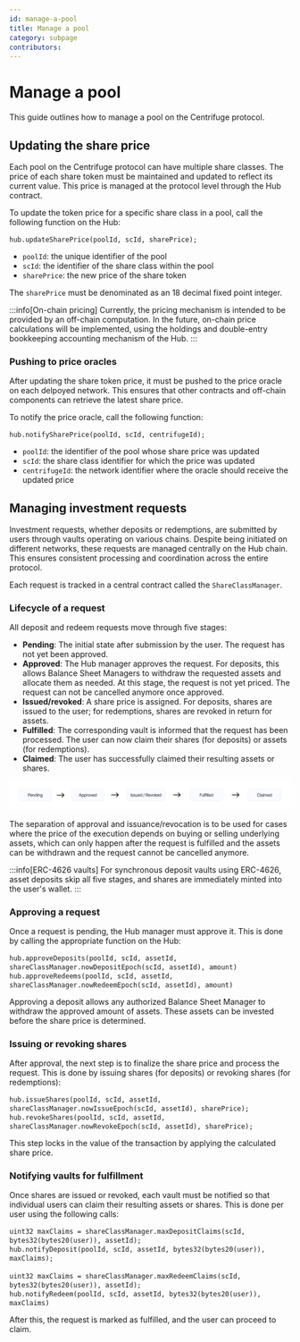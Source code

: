 ```yaml
---
id: manage-a-pool
title: Manage a pool
category: subpage
contributors: 
---
```


# Manage a pool

This guide outlines how to manage a pool on the Centrifuge protocol.

## Updating the share price

Each pool on the Centrifuge protocol can have multiple share classes. The price of each share token must be maintained and updated to reflect its current value. This price is managed at the protocol level through the Hub contract.

To update the token price for a specific share class in a pool, call the following function on the Hub:

```solidity
hub.updateSharePrice(poolId, scId, sharePrice);
```

* `poolId`: the unique identifier of the pool
* `scId`: the identifier of the share class within the pool
* `sharePrice`: the new price of the share token

The `sharePrice` must be denominated as an 18 decimal fixed point integer.

:::info[On-chain pricing]
Currently, the pricing mechanism is intended to be provided by an off-chain computation. In the future, on-chain price calculations will be implemented, using the holdings and double-entry bookkeeping accounting mechanism of the Hub.
:::

### Pushing to price oracles

After updating the share token price, it must be pushed to the price oracle on each delpoyed network. This ensures that other contracts and off-chain components can retrieve the latest share price.

To notify the price oracle, call the following function:

```solidity
hub.notifySharePrice(poolId, scId, centrifugeId);
```

* `poolId`: the identifier of the pool whose share price was updated
* `scId`: the share class identifier for which the price was updated
* `centrifugeId`: the network identifier where the oracle should receive the updated price


## Managing investment requests

Investment requests, whether deposits or redemptions, are submitted by users through vaults operating on various chains. Despite being initiated on different networks, these requests are managed centrally on the Hub chain. This ensures consistent processing and coordination across the entire protocol.

Each request is tracked in a central contract called the `ShareClassManager`.

### Lifecycle of a request

All deposit and redeem requests move through five stages:

* **Pending**: The initial state after submission by the user. The request has not yet been approved.
* **Approved**: The Hub manager approves the request. For deposits, this allows Balance Sheet Managers to withdraw the requested assets and allocate them as needed. At this stage, the request is not yet priced. The request can not be cancelled anymore once approved.
* **Issued/revoked**: A share price is assigned. For deposits, shares are issued to the user; for redemptions, shares are revoked in return for assets.
* **Fulfilled**: The corresponding vault is informed that the request has been processed. The user can now claim their shares (for deposits) or assets (for redemptions).
* **Claimed**: The user has successfully claimed their resulting assets or shares.

![](./images/request-stages.png)

The separation of approval and issuance/revocation is to be used for cases where the price of the execution depends on buying or selling underlying assets, which can only happen after the request is fulfilled and the assets can be withdrawn and the request cannot be cancelled anymore.

:::info[ERC-4626 vaults]
For synchronous deposit vaults using ERC-4626, asset deposits skip all five stages, and shares are immediately minted into the user's wallet.
:::


### Approving a request

Once a request is pending, the Hub manager must approve it. This is done by calling the appropriate function on the Hub:

```solidity
hub.approveDeposits(poolId, scId, assetId, shareClassManager.nowDepositEpoch(scId, assetId), amount)
hub.approveRedeems(poolId, scId, assetId, shareClassManager.nowRedeemEpoch(scId, assetId), amount)
```

Approving a deposit allows any authorized Balance Sheet Manager to withdraw the approved amount of assets. These assets can be invested before the share price is determined.

### Issuing or revoking shares

After approval, the next step is to finalize the share price and process the request. This is done by issuing shares (for deposits) or revoking shares (for redemptions):

```solidity
hub.issueShares(poolId, scId, assetId, shareClassManager.nowIssueEpoch(scId, assetId), sharePrice);
hub.revokeShares(poolId, scId, assetId, shareClassManager.nowRevokeEpoch(scId, assetId), sharePrice);
```

This step locks in the value of the transaction by applying the calculated share price.

### Notifying vaults for fulfillment

Once shares are issued or revoked, each vault must be notified so that individual users can claim their resulting assets or shares. This is done per user using the following calls:

```solidity
uint32 maxClaims = shareClassManager.maxDepositClaims(scId, bytes32(bytes20(user)), assetId);
hub.notifyDeposit(poolId, scId, assetId, bytes32(bytes20(user)), maxClaims);

uint32 maxClaims = shareClassManager.maxRedeemClaims(scId, bytes32(bytes20(user)), assetId);
hub.notifyRedeem(poolId, scId, assetId, bytes32(bytes20(user)), maxClaims)
```

After this, the request is marked as fulfilled, and the user can proceed to claim.
